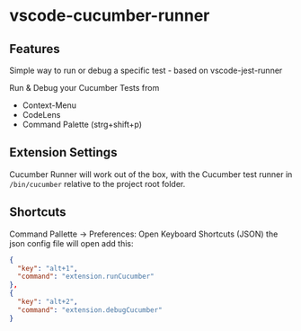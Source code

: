 # vscode-cucumber-runner

## Features

Simple way to run or debug a specific test - based on vscode-jest-runner

Run & Debug your Cucumber Tests from
- Context-Menu
- CodeLens
- Command Palette (strg+shift+p)

## Extension Settings

Cucumber Runner will work out of the box, with the Cucumber test runner in `/bin/cucumber` relative to the project root folder.

## Shortcuts

Command Pallette -> Preferences: Open Keyboard Shortcuts (JSON)
the json config file will open
add this:

```json
{
  "key": "alt+1",
  "command": "extension.runCucumber"
},
{
  "key": "alt+2",
  "command": "extension.debugCucumber"
}
```
